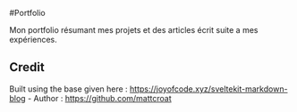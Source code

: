 #Portfolio

Mon portfolio résumant mes projets et des articles écrit suite a mes expériences.

## Credit
Built using the base given here : https://joyofcode.xyz/sveltekit-markdown-blog - Author : https://github.com/mattcroat

